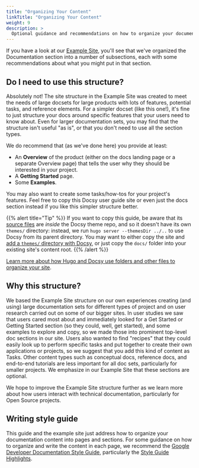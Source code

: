```yaml
---
title: "Organizing Your Content"
linkTitle: "Organizing Your Content"
weight: 9
description: >
  Optional guidance and recommendations on how to organize your documentation site.
---
```


If you have a look at our [Example Site](https://example.docsy.dev/about/), you'll see that we've organized 
the Documentation section into a number of subsections, each with some recommendations about what you might put 
in that section.

## Do I need to use this structure?

Absolutely not! The site structure in the Example Site was created to meet the needs of large docsets for large
products with lots of features, potential tasks, and reference elements. For a simpler docset (like this one!),
it's fine to just structure your docs around specific features that your users need to know about.  Even for larger
documentation sets, you may find that the structure isn't useful "as is", or that you don't need to use all the 
section types. 

We do recommend that (as we've done here) you provide at least:

* An **Overview** of the product (either on the docs landing page or a separate Overview page) that tells the user 
  why they should be interested in your project.
* A **Getting Started** page.
* Some **Examples**.

You may also want to create some tasks/how-tos for your project's features. Feel free to copy this Docsy user guide 
site or even just the docs section instead if you like this simpler structure better. 

{{% alert title="Tip" %}}
If you want to copy this guide, be aware that its [source files](https://github.com/google/docsy/tree/main/userguide) are *inside* the Docsy theme repo, and so it doesn't have its own `themes/` directory: instead, we run `hugo server --themesDir ../..` to use Docsy from its parent directory. You may want to either copy the site and [add a `themes/` directory with Docsy](/docs/getting-started/#option-2-use-the-docsy-theme-in-your-own-site), or just copy the `docs/` folder into your existing site's content root.
{{% /alert %}}

[Learn more about how Hugo and Docsy use folders and other files to organize your site](/docs/adding-content/content/#organizing-your-documentation).

## Why this structure?

We based the Example Site structure on our own experiences creating (and using) large documentation sets for
different types of project and on user research carried out on some of our bigger sites. In user studies we saw that 
users cared most about and immediately looked for a Get Started or Getting Started section 
(so they could, well, get started), and some examples to explore and copy, so we made those into prominent top-level doc 
sections in our site. Users also wanted to find "recipes" that they could easily look up to perform specific tasks and 
put together to create their own applications or projects, so we suggest that you add this kind of content as Tasks. 
Other content types such as conceptual docs, reference docs, and end-to-end tutorials are less important for all doc sets, 
particularly for smaller projects. We emphasize in our Example Site that these sections are optional.

We hope to improve the Example Site structure further as we learn more about how users interact with technical 
documentation, particularly for Open Source projects.

## Writing style guide

This guide and the example site just address how to organize your documentation content into pages and sections. For some guidance on how to organize and write the content in each page, we recommend the 
[Google Developer Documentation Style Guide](https://developers.google.com/style/), particularly the 
[Style Guide Highlights](https://developers.google.com/style/highlights).
